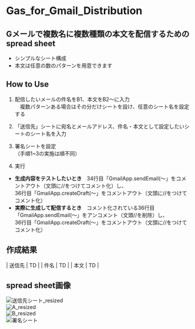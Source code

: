 # Gas_for_Gmail_Distribution
## Gメールで複数名に複数種類の本文を配信するためのspread sheet
 - シンプルなシート構成  
 - 本文は任意の数のパターンを用意できます  
 
## How to Use  
1. 配信したいメールの件名をB1、本文をB2～に入力  
　複数パターンある場合はその分だけシートを設け、任意のシート名を設定する  
2. 「送信先」シートに宛名とメールアドレス、件名・本文として設定したいシートのシート名を入力
3. 署名シートを設定  
（手順1~3の実施は順不同）
  
4. 実行  
  - __生成内容をテストしたいとき__　34行目「GmailApp.sendEmail(～」をコメントアウト（文頭に//をつけてコメント化）し、  
   36行目「GmailApp.createDraft(～」をコメントアウト（文頭に//をつけてコメント化）  
  - __実際に生成して配信するとき__　コメント化されている36行目「GmailApp.sendEmail(～」をアンコメント（文頭//を削除）し、  
   36行目「GmailApp.createDraft(～」をコメントアウト（文頭に//をつけてコメント化）  
   
## 作成結果 
|  送信先  |  TD  |
|  件名  |  TD  |
|  本文 |  TD  |

## spread sheet画像 
![送信先シート_resized](https://user-images.githubusercontent.com/97077671/235069774-ec89996c-d95d-4b38-a4cf-51b129238658.png)  
![A_resized](https://user-images.githubusercontent.com/97077671/235069782-919b037c-abc6-4737-86bd-addf3ecf66f2.png)  
![B_resized](https://user-images.githubusercontent.com/97077671/235069785-de09c6f5-e8a2-4804-b171-e23cc2f98b80.png)  
![署名シート](https://user-images.githubusercontent.com/97077671/235069797-09d5a8e2-19d9-4292-b694-cc2cdea4e4ab.png)  
